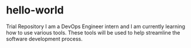# hello-world
Trial Repository
I am a DevOps Engineer intern and I am currently learning how to use various tools.
These tools will be used to help streamline the software development process.
